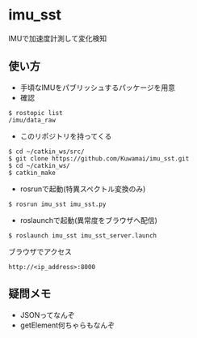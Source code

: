 # imu_sst
IMUで加速度計測して変化検知
## 使い方
* 手頃なIMUをパブリッシュするパッケージを用意
* 確認

```
$ rostopic list 
/imu/data_raw
```

* このリポジトリを持ってくる

```
$ cd ~/catkin_ws/src/
$ git clone https://github.com/Kuwamai/imu_sst.git
$ cd ~/catkin_ws/
$ catkin_make
```

* rosrunで起動(特異スペクトル変換のみ)

```
$ rosrun imu_sst imu_sst.py
```

* roslaunchで起動(異常度をブラウザへ配信)

```
$ roslaunch imu_sst imu_sst_server.launch
```

ブラウザでアクセス

```
http://<ip_address>:8000
```

## 疑問メモ
* JSONってなんぞ
* getElement何ちゃらもなんぞ
